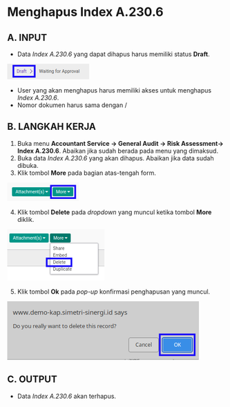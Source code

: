 # Menghapus Index A.230.6

## A. INPUT

* Data *Index A.230.6* yang dapat dihapus harus memiliki status **Draft**.

![](../../../img/index-a2306/status-draft.png)

* User yang akan menghapus harus memiliki akses untuk menghapus *Index A.230.6*.
* Nomor dokumen harus sama dengan /

## B. LANGKAH KERJA

1. Buka menu **Accountant Service -> General Audit -> Risk Assessment-> Index A.230.6**. Abaikan jika sudah berada pada menu yang dimaksud.
2. Buka data *Index A.230.6* yang akan dihapus. Abaikan jika data sudah dibuka.
3. Klik tombol **More** pada bagian atas-tengah form.

![](../../../img/index-a2306/tombol-more.png)

4. Klik tombol **Delete** pada *dropdown* yang muncul ketika tombol **More** diklik.

![](../../../img/index-a2306/tombol-more-delete.png)

5. Klik tombol **Ok** pada *pop-up* konfirmasi penghapusan yang muncul.

![](../../../img/index-a2306/pop-up-konfirmasi-delete.png)

## C. OUTPUT

* Data *Index A.230.6* akan terhapus.
